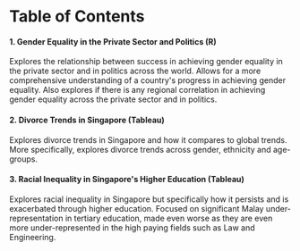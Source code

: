 # Table of Contents

#### 1. Gender Equality in the Private Sector and Politics (R)
Explores the relationship between success in achieving gender equality in the private sector and in politics across the world. Allows for a more comprehensive understanding of a country's progress in achieving gender equality. Also explores if there is any regional correlation in achieving gender equality across the private sector and in politics. 

#### 2. Divorce Trends in Singapore (Tableau)
Explores divorce trends in Singapore and how it compares to global trends. More specifically, explores divorce trends across gender, ethnicity and age-groups. 

#### 3. Racial Inequality in Singapore's Higher Education (Tableau)
Explores racial inequality in Singapore but specifically how it persists and is exacerbated through higher education. Focused on significant Malay under-representation in tertiary education, made even worse as they are even more under-represented in the high paying fields such as Law and Engineering. 

